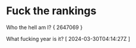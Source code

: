 # Fuck the rankings

Who the hell am I?
{ 2647069 }

What fucking year is it?
[ 2024-03-30T04:14:27Z ]
